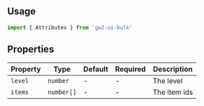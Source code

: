 ## Usage

```js
import { Attributes } from 'gw2-ui-bulk'
```

## Properties

| Property | Type       | Default | Required | Description  |
| -------- | ---------- | ------- | -------- | ------------ |
| `level`  | `number`   | -       | -        | The level    |
| `items`  | `number[]` | -       | -        | The item ids |

